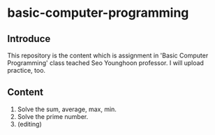 # basic-computer-programming
## Introduce
This repository is the content which is assignment in 'Basic Computer Programming' class teached Seo Younghoon professor. I will upload practice, too.
## Content
1. Solve the sum, average, max, min.
2. Solve the prime number.
3. (editing)
